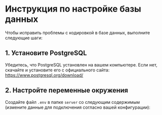 # Инструкция по настройке базы данных

Чтобы исправить проблемы с кодировкой в базе данных, выполните следующие шаги:

## 1. Установите PostgreSQL
Убедитесь, что PostgreSQL установлен на вашем компьютере. Если нет, скачайте и установите его с официального сайта: https://www.postgresql.org/download/

## 2. Настройте переменные окружения
Создайте файл `.env` в папке `server` со следующим содержимым (измените данные для подключения согласно вашей конфигурации):